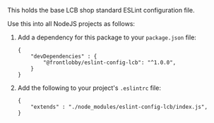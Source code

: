 This holds the base LCB shop standard ESLint configuration file.

Use this into all NodeJS projects as follows:

1. Add a dependency for this package to your `package.json` file:
	```
	{
		"devDependencies" : {
			"@frontlobby/eslint-config-lcb": "^1.0.0",
		}
	}
	```

1. Add the following to your project's `.eslintrc` file:
	```
	{
		"extends" : "./node_modules/eslint-config-lcb/index.js",
	}
	```
